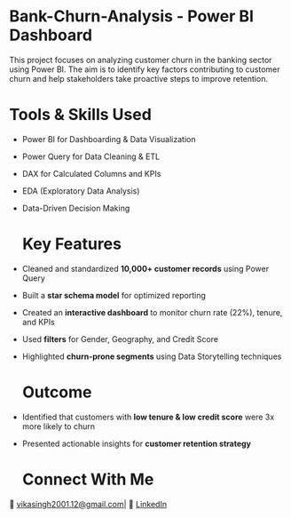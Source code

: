 # Bank-Churn-Analysis - Power BI Dashboard
This project focuses on analyzing customer churn in the banking sector using Power BI. The aim is to identify key factors contributing to customer churn and help stakeholders take proactive steps to improve retention.

# Tools & Skills Used
- Power BI for Dashboarding & Data Visualization  
- Power Query for Data Cleaning & ETL  
- DAX for Calculated Columns and KPIs  
- EDA (Exploratory Data Analysis)  
- Data-Driven Decision Making

  # Key Features
- Cleaned and standardized **10,000+ customer records** using Power Query  
- Built a **star schema model** for optimized reporting  
- Created an **interactive dashboard** to monitor churn rate (22%), tenure, and KPIs  
- Used **filters** for Gender, Geography, and Credit Score  
- Highlighted **churn-prone segments** using Data Storytelling techniques

  # Outcome
- Identified that customers with **low tenure & low credit score** were 3x more likely to churn  
- Presented actionable insights for **customer retention strategy**

  # Connect With Me
📧 vikasingh2001.12@gmail.com| 💼 [LinkedIn](https://www.linkedin.com/in/vikas-singh-data-analyst)

